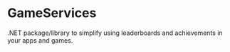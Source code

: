 # GameServices
.NET package/library to simplify using leaderboards and achievements in your apps and games.
